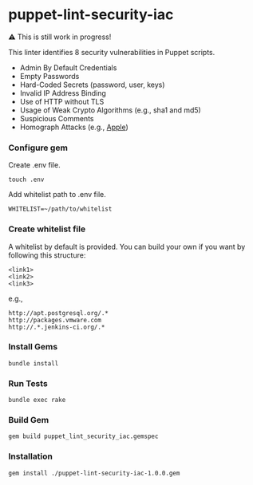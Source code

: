 # puppet-lint-security-iac

⚠️  This is still work in progress!

This linter identifies 8 security vulnerabilities in Puppet scripts. 

- Admin By Default Credentials
- Empty Passwords
- Hard-Coded Secrets (password, user, keys)
- Invalid IP Address Binding
- Use of HTTP without TLS
- Usage of Weak Crypto Algorithms (e.g., sha1 and md5)
- Suspicious Comments
- Homograph Attacks (e.g., [Apple](https://www.xudongz.com/blog/2017/idn-phishing/))

### Configure gem

Create .env file.

```
touch .env
```

Add whitelist path to .env file.

```
WHITELIST=~/path/to/whitelist
```

### Create whitelist file

A whitelist by default is provided. You can build your own if you want by following this structure:

```
<link1>
<link2>
<link3>
```
e.g.,

```
http://apt.postgresql.org/.*
http://packages.vmware.com
http://.*.jenkins-ci.org/.*
```

### Install Gems

```
bundle install
```

### Run Tests

```
bundle exec rake
```

### Build Gem

```
gem build puppet_lint_security_iac.gemspec
```

### Installation 

```
gem install ./puppet-lint-security-iac-1.0.0.gem
```
